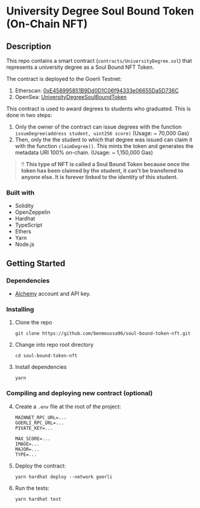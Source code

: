# University Degree Soul Bound Token (On-Chain NFT)

## Description

This repo contains a smart contract (`contracts/UniversityDegree.sol`) that represents a university degree as a Soul Bound NFT Token.

The contract is deployed to the Goerli Testnet:

1. Etherscan: [0xE458995851B9Dd0D1C06f94333e06655Da5D736C](https://goerli.etherscan.io/address/0xE458995851B9Dd0D1C06f94333e06655Da5D736C)
2. OpenSea: [UniversityDegreeSoulBoundToken](https://testnets.opensea.io/assets/goerli/0xe458995851b9dd0d1c06f94333e06655da5d736c/1)

This contract is used to award degrees to students who graduated. This is done in two steps:

1. Only the owner of the contract can issue degrees with the function `issueDegree(address student, uint256 score)` (Usage: ~ 70,000 Gas)
2. Then, only the the student to which that degree was issued can claim it with the function `claimDegree()`. This mints the token and generates the metadata URI 100% on-chain. (Usage: ~ 1,150,000 Gas)

> :bangbang: **This type of NFT is called a Soul Bound Token because once the token has been claimed by the student, it can't be transfered to anyone else. It is forever linked to the identity of this student.**

### Built with

- Solidity
- OpenZeppelin
- Hardhat
- TypeScript
- Ethers
- Yarn
- Node.js

## Getting Started

### Dependencies

- [Alchemy](https://alchemy.com) account and API key.

### Installing

1. Clone the repo

   ```
   git clone https://github.com/benmoussa96/soul-bound-token-nft.git
   ```

2. Change into repo root directory

   ```
   cd soul-bound-token-nft
   ```

3. Install dependencies

   ```
   yarn
   ```

### Compiling and deploying new contract (optional)

4.  Create a `.env` file at the root of the project:

    ```
    MAINNET_RPC_URL=...
    GOERLI_RPC_URL=...
    PIVATE_KEY=...

    MAX_SCORE=...
    IMAGE=...
    MAJOR=...
    TYPE=...
    ```

5.  Deploy the contract:

    ```
    yarn hardhat deploy --network goerli
    ```

6.  Run the tests:

    ```
    yarn hardhat test
    ```
